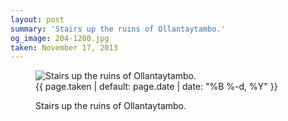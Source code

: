 ```yaml
---
layout: post
summary: 'Stairs up the ruins of Ollantaytambo.'
og_image: 204-1280.jpg
taken: November 17, 2013
---
```


<figure class="post">
<img alt="Stairs up the ruins of Ollantaytambo." sizes="(min-width: 700px) 50vw, calc(100vw - 2rem)" src="{{ site.assets_url }}/204-640.jpg" srcset="{{ site.assets_url }}/204-1280.jpg 1280w, {{ site.assets_url }}/204-960.jpg 960w, {{ site.assets_url }}/204-640.jpg 640w, {{ site.assets_url }}/204-320.jpg 320w"/>
<figcaption>
<time>{{ page.taken | default: page.date | date: "%B %-d, %Y" }}</time>
<p>Stairs up the ruins of Ollantaytambo.</p>
</figcaption>
</figure>
